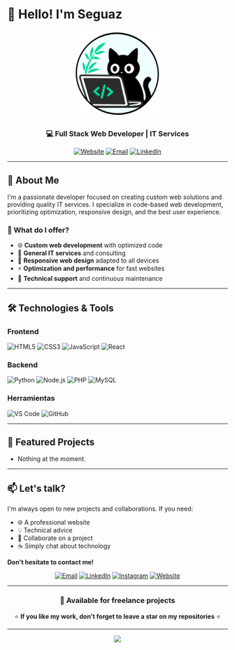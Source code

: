 # 👋 Hello! I'm Seguaz

<div align="center">
  
  <!-- logo -->
  <img src="https://github.com/Seguaz/Seguaz/blob/main/assets/logo.png" alt="Logo Seguaz" width="200"/>
  
  ### 💻 Full Stack Web Developer | IT Services
  
  [![Website](https://img.shields.io/badge/Website-4285F4?style=for-the-badge&logo=google-chrome&logoColor=white)](https://seguaz.online)
  [![Email](https://img.shields.io/badge/Email-D14836?style=for-the-badge&logo=gmail&logoColor=white)](mailto:noeseguaz@gmail.com)
  [![LinkedIn](https://img.shields.io/badge/LinkedIn-0077B5?style=for-the-badge&logo=linkedin&logoColor=white)](https://www.linkedin.com/in/noelia-segura-seguaz-50385b38b/)
  
</div>

---

## 🚀 About Me

I'm a passionate developer focused on creating custom web solutions and providing quality IT services. I specialize in code-based web development, prioritizing optimization, responsive design, and the best user experience.

### 🎯 What do I offer?

- 🌐 **Custom web development** with optimized code
- 💼 **General IT services** and consulting
- 🎨 **Responsive web design** adapted to all devices
- ⚡ **Optimization and performance** for fast websites
- 🔧 **Technical support** and continuous maintenance

---

## 🛠️ Technologies & Tools

### Frontend
![HTML5](https://img.shields.io/badge/HTML5-E34F26?style=for-the-badge&logo=html5&logoColor=white)
![CSS3](https://img.shields.io/badge/CSS3-1572B6?style=for-the-badge&logo=css3&logoColor=white)
![JavaScript](https://img.shields.io/badge/JavaScript-F7DF1E?style=for-the-badge&logo=javascript&logoColor=black)
![React](https://img.shields.io/badge/React-20232A?style=for-the-badge&logo=react&logoColor=61DAFB)

### Backend
![Python](https://img.shields.io/badge/Python-3776AB?style=for-the-badge&logo=python&logoColor=white)
![Node.js](https://img.shields.io/badge/Node.js-43853D?style=for-the-badge&logo=node.js&logoColor=white)
![PHP](https://img.shields.io/badge/PHP-777BB4?style=for-the-badge&logo=php&logoColor=white)
![MySQL](https://img.shields.io/badge/MySQL-00000F?style=for-the-badge&logo=mysql&logoColor=white)

### Herramientas
![VS Code](https://img.shields.io/badge/VS_Code-007ACC?style=for-the-badge&logo=visual-studio-code&logoColor=white)
![GitHub](https://img.shields.io/badge/GitHub-100000?style=for-the-badge&logo=github&logoColor=white)

---

## 🌟 Featured Projects

- Nothing at the moment.

---

## 📫 Let's talk?

I'm always open to new projects and collaborations. If you need:

- 🌐 A professional website
- 💡 Technical advice
- 🤝 Collaborate on a project
- ☕ Simply chat about technology

**Don't hesitate to contact me!**

<div align="center">
  
  [![Email](https://img.shields.io/badge/Email-D14836?style=for-the-badge&logo=gmail&logoColor=white)](mailto:noeseguaz@gmail.com)
  [![LinkedIn](https://img.shields.io/badge/LinkedIn-0077B5?style=for-the-badge&logo=linkedin&logoColor=white)](https://www.linkedin.com/in/noelia-segura-seguaz-50385b38b/)
  [![Instagram](https://img.shields.io/badge/Instagram-E4405F?style=for-the-badge&logo=instagram&logoColor=white)](https://www.instagram.com/noeliaseguaz/)
  [![Website](https://img.shields.io/badge/Website-4285F4?style=for-the-badge&logo=google-chrome&logoColor=white)](https://seguaz.online)
  
</div>

---

<div align="center">
  
  ### 💼 Available for freelance projects
  
  ⭐ **If you like my work, don't forget to leave a star on my repositories** ⭐
  
</div>

---

<div align="center">
  <img src="https://capsule-render.vercel.app/api?type=waving&color=gradient&height=100&section=footer"/>
</div>
